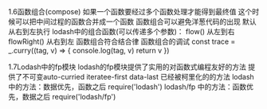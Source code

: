 1.6函数组合(compose)
    如果一个函数要经过多个函数处理才能得到最终值 这个时候可以把中间过程的函数合并成一个函数
函数组合可以避免洋葱代码的出现
默认从右到左执行
    lodash中的组合函数(可以传递多个参数)：
    flow() 从左到右 flowRight() 从右到左
函数组合符合结合律
函数组合的调试
    const trace = _.curry((tag, v) => {
        console.log(tag, v)
        return v
    })

1.7Lodash中的fp模块
    lodash的fp模块提供了实用的对函数式编程友好的方法
    提供了不可变auto-curried iteratee-first data-last 已经被柯里化的的方法
        lodash 中的方法：数据优先，函数之后 require('lodash')
        lodash/fp 中的方法：函数优先，数据之后 require('lodash/fp')
